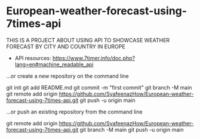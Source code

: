 # European-weather-forecast-using-7times-api

THIS IS A PROJECT ABOUT USING API TO SHOWCASE WEATHER FORECAST BY CITY AND COUNTRY IN EUROPE
- API resources: https://www.7timer.info/doc.php?lang=en#machine_readable_api

 
…or create a new repository on the command line

git init
git add README.md
git commit -m "first commit"
git branch -M main
git remote add origin https://github.com/SyafeenazHow/European-weather-forecast-using-7times-api.git
git push -u origin main

…or push an existing repository from the command line

git remote add origin https://github.com/SyafeenazHow/European-weather-forecast-using-7times-api.git
git branch -M main
git push -u origin main
